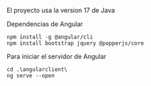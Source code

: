 El proyecto usa la version 17 de Java

Dependencias de Angular

```
npm install -g @angular/cli 
npm install bootstrap jquery @popperjs/core
```

Para iniciar el servidor de Angular
```
cd .\angularclient\
ng serve --open 
```